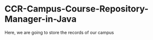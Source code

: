 # CCR-Campus-Course-Repository-Manager-in-Java
Here, we are going to store the records of our campus
